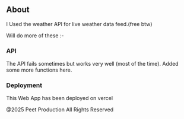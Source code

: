 ## About
I Used the weather API for live weather data feed.(free btw)

Will do more of these :-

### API 

The API fails sometimes but works very well (most of the time).
Added some more functions here. 

### Deployment 
This Web App has been deployed on vercel


@2025 Peet Production All Rights Reserved

